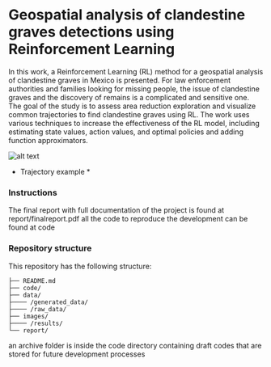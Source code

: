 # Geospatial analysis of clandestine graves detections using Reinforcement Learning

In this work, a Reinforcement Learning (RL) method for a geospatial analysis of clandestine graves in Mexico is presented. For law enforcement authorities and families 
looking for missing people, the issue of clandestine graves and the discovery of remains is a complicated and sensitive one. The goal of the study is to assess area reduction exploration and visualize common trajectories to find clandestine graves using RL. The work uses various techniques to increase the effectiveness of the RL model, including estimating state values, action values, and optimal policies and adding function approximators.

![alt text](https://github.com/valeriavla/clandestine_graves/blob/main/report/trajectory_FA.gif)
* Trajectory example *

### Instructions
The final report with full documentation of the project is found at report/finalreport.pdf all the code to reproduce the development can be found at code

### Repository structure
This repository has the following structure:

```.
├── README.md
├── code/
├── data/
├──── /generated_data/
├──── /raw_data/
├── images/
├──── /results/
└── report/
```
an archive folder is inside the code directory containing draft codes that are stored for future development processes
